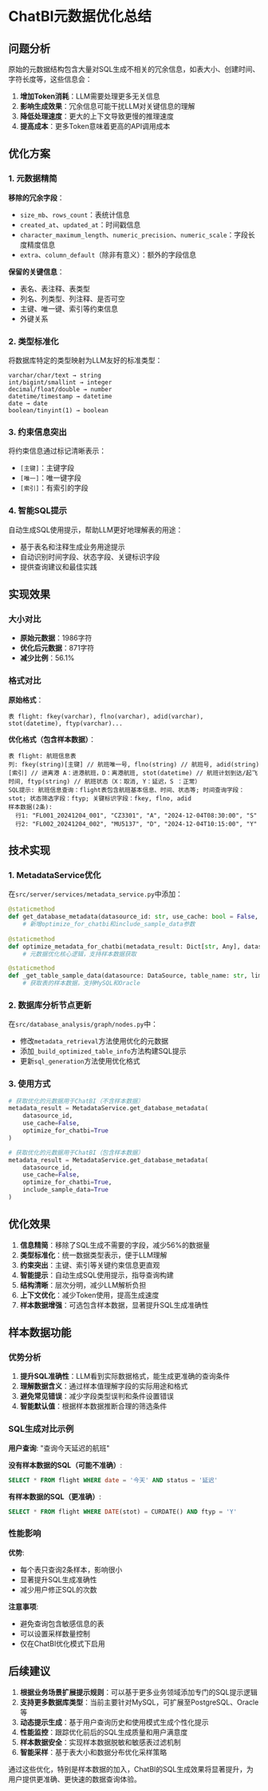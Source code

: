 # ChatBI元数据优化总结

## 问题分析

原始的元数据结构包含大量对SQL生成不相关的冗余信息，如表大小、创建时间、字符长度等，这些信息会：

1. **增加Token消耗**：LLM需要处理更多无关信息
2. **影响生成效果**：冗余信息可能干扰LLM对关键信息的理解
3. **降低处理速度**：更大的上下文导致更慢的推理速度
4. **提高成本**：更多Token意味着更高的API调用成本

## 优化方案

### 1. 元数据精简

**移除的冗余字段**：
- `size_mb`、`rows_count`：表统计信息
- `created_at`、`updated_at`：时间戳信息
- `character_maximum_length`、`numeric_precision`、`numeric_scale`：字段长度精度信息
- `extra`、`column_default`（除非有意义）：额外的字段信息

**保留的关键信息**：
- 表名、表注释、表类型
- 列名、列类型、列注释、是否可空
- 主键、唯一键、索引等约束信息
- 外键关系

### 2. 类型标准化

将数据库特定的类型映射为LLM友好的标准类型：

```
varchar/char/text → string
int/bigint/smallint → integer
decimal/float/double → number
datetime/timestamp → datetime
date → date
boolean/tinyint(1) → boolean
```

### 3. 约束信息突出

将约束信息通过标记清晰表示：
- `[主键]`：主键字段
- `[唯一]`：唯一键字段
- `[索引]`：有索引的字段

### 4. 智能SQL提示

自动生成SQL使用提示，帮助LLM更好地理解表的用途：
- 基于表名和注释生成业务用途提示
- 自动识别时间字段、状态字段、关键标识字段
- 提供查询建议和最佳实践

## 实现效果

### 大小对比

- **原始元数据**：1986字符
- **优化后元数据**：871字符
- **减少比例**：56.1%

### 格式对比

**原始格式**：
```
表 flight: fkey(varchar), flno(varchar), adid(varchar), stot(datetime), ftyp(varchar)...
```

**优化格式（包含样本数据）**：
```
表 flight: 航班信息表
列: fkey(string)[主键] // 航班唯一号, flno(string) // 航班号, adid(string)[索引] // 进离港 A：进港航班，D：离港航班, stot(datetime) // 航班计划到达/起飞时间, ftyp(string) // 航班状态（X：取消, Y：延迟，S ：正常）
SQL提示: 航班信息查询：flight表包含航班基本信息、时间、状态等; 时间查询字段：stot; 状态筛选字段：ftyp; 关键标识字段：fkey, flno, adid
样本数据(2条):
  行1: "FL001_20241204_001", "CZ3301", "A", "2024-12-04T08:30:00", "S"
  行2: "FL002_20241204_002", "MU5137", "D", "2024-12-04T10:15:00", "Y"
```

## 技术实现

### 1. MetadataService优化

在`src/server/services/metadata_service.py`中添加：

```python
@staticmethod
def get_database_metadata(datasource_id: str, use_cache: bool = False, optimize_for_chatbi: bool = False, include_sample_data: bool = False) -> Dict[str, Any]:
    # 新增optimize_for_chatbi和include_sample_data参数
    
@staticmethod  
def optimize_metadata_for_chatbi(metadata_result: Dict[str, Any], datasource: DataSource = None, include_sample_data: bool = False) -> Dict[str, Any]:
    # 元数据优化核心逻辑，支持样本数据获取

@staticmethod
def _get_table_sample_data(datasource: DataSource, table_name: str, limit: int = 2) -> Optional[List[Dict[str, Any]]]:
    # 获取表的样本数据，支持MySQL和Oracle
```

### 2. 数据库分析节点更新

在`src/database_analysis/graph/nodes.py`中：

- 修改`metadata_retrieval`方法使用优化的元数据
- 添加`_build_optimized_table_info`方法构建SQL提示
- 更新`sql_generation`方法使用优化格式

### 3. 使用方式

```python
# 获取优化的元数据用于ChatBI（不含样本数据）
metadata_result = MetadataService.get_database_metadata(
    datasource_id, 
    use_cache=False, 
    optimize_for_chatbi=True
)

# 获取优化的元数据用于ChatBI（包含样本数据）
metadata_result = MetadataService.get_database_metadata(
    datasource_id, 
    use_cache=False, 
    optimize_for_chatbi=True,
    include_sample_data=True
)
```

## 优化效果

1. **信息精简**：移除了SQL生成不需要的字段，减少56%的数据量
2. **类型标准化**：统一数据类型表示，便于LLM理解
3. **约束突出**：主键、索引等关键约束信息更直观
4. **智能提示**：自动生成SQL使用提示，指导查询构建
5. **结构清晰**：层次分明，减少LLM解析负担
6. **上下文优化**：减少Token使用，提高生成速度
7. **样本数据增强**：可选包含样本数据，显著提升SQL生成准确性

## 样本数据功能

### 优势分析

1. **提升SQL准确性**：LLM看到实际数据格式，能生成更准确的查询条件
2. **理解数据含义**：通过样本值理解字段的实际用途和格式
3. **避免常见错误**：减少字段类型误判和条件设置错误
4. **智能默认值**：根据样本数据推断合理的筛选条件

### SQL生成对比示例

**用户查询**: "查询今天延迟的航班"

**没有样本数据的SQL（可能不准确）**:
```sql
SELECT * FROM flight WHERE date = '今天' AND status = '延迟'
```

**有样本数据的SQL（更准确）**:
```sql
SELECT * FROM flight WHERE DATE(stot) = CURDATE() AND ftyp = 'Y'
```

### 性能影响

**优势**:
- 每个表只查询2条样本，影响很小
- 显著提升SQL生成准确性
- 减少用户修正SQL的次数

**注意事项**:
- 避免查询包含敏感信息的表
- 可以设置采样数量控制
- 仅在ChatBI优化模式下启用

## 后续建议

1. **根据业务场景扩展提示规则**：可以基于更多业务领域添加专门的SQL提示逻辑
2. **支持更多数据库类型**：当前主要针对MySQL，可扩展至PostgreSQL、Oracle等
3. **动态提示生成**：基于用户查询历史和使用模式生成个性化提示
4. **性能监控**：跟踪优化前后的SQL生成质量和用户满意度
5. **样本数据安全**：实现样本数据脱敏和敏感表过滤机制
6. **智能采样**：基于表大小和数据分布优化采样策略

通过这些优化，特别是样本数据的加入，ChatBI的SQL生成效果将显著提升，为用户提供更准确、更快速的数据查询体验。 